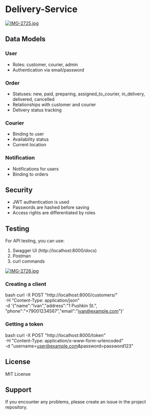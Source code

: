 # Delivery-Service



[![IMG-2725.jpg](https://i.postimg.cc/PxsxRhtF/IMG-2725.jpg)](https://postimg.cc/rdjMDBRS)




## Data Models

### User
- Roles: customer, courier, admin
- Authentication via email/password

### Order
- Statuses: new, paid, preparing, assigned_to_courier, in_delivery, delivered, cancelled
- Relationships with customer and courier
- Delivery status tracking

### Courier
- Binding to user
- Availability status
- Current location

### Notification
- Notifications for users
- Binding to orders

## Security

- JWT authentication is used
- Passwords are hashed before saving
- Access rights are differentiated by roles

## Testing

For API testing, you can use:
1. Swagger UI (http://localhost:8000/docs)
2. Postman
3. curl commands

[![IMG-2726.jpg](https://i.postimg.cc/1zNXB4Zq/IMG-2726.jpg)](https://postimg.cc/nspncFrF)


### Creating a client
bash
curl -X POST "http://localhost:8000/customers/" \
-H "Content-Type: application/json" \
-d '{"name":"Ivan","address":"1 Pushkin St.", "phone":"+79001234567","email":"ivan@example.com"}'
### Getting a token
bash
curl -X POST "http://localhost:8000/token" \
-H "Content-Type: application/x-www-form-urlencoded" \
-d "username=user@example.com&password=password123"

## License

MIT License

## Support

If you encounter any problems, please create an issue in the project repository.
